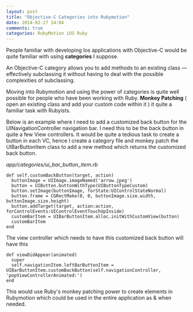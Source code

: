 ```yaml
---
layout: post
title: "Objective-C Categories into Rubymotion"
date: 2014-02-27 14:04
comments: true
categories: RubyMotion iOS Ruby
---
```


People familiar with developing Ios applications with Objective-C would be quite familiar with using **categories** I suppose.

An Objective-C category allows you to add methods to an existing class — effectively subclassing it without having to deal with the possible complexities of subclassing.

Moving into Rubymotion and using the power of categories is quite well possible for people who have been working with Ruby. **Monkey Patching** ( open an existing class and add your custom code within it ) it quite a familiar task with Rubyists.

Below is an example where I need to add a customized back button for the UINavigationController navigation bar. I need this to be the back button in quite a few View controllers. It would be quite a tedious task to create a button in each VC, hence I create a category file and monkey patch the UIBarButtonItem class to add a new method which returns the customized back button.

*app/categories/ui_bar_button_item.rb*

    def self.customBackButton(target, action)
      buttonImage = UIImage.imageNamed('arrow.jpeg')
      button = UIButton.buttonWithType(UIButtonTypeCustom)
      button.setImage(buttonImage, forState:UIControlStateNormal)
      button.frame = CGRectMake(0, 0, buttonImage.size.width, buttonImage.size.height)
      button.addTarget(target, action:action, forControlEvents:UIControlEventTouchUpInside)
      customBarItem = UIBarButtonItem.alloc.initWithCustomView(button)
      customBarItem
    end


The view controller which needs to have this customized back button will have this

    def viewDidAppear(animated)
      super
      self.navigationItem.leftBarButtonItem = UIBarButtonItem.customBackButton(self.navigationController, 'popViewControllerAnimated:')
    end

This would use Ruby's monkey patching power to create elements in Rubymotion which could be used in the entire application as & when needed.
